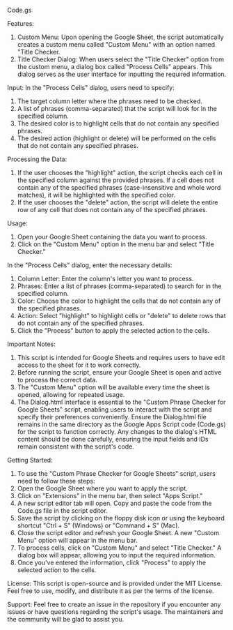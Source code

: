 Code.gs

Features:
1. Custom Menu: Upon opening the Google Sheet, the script automatically creates a custom menu called "Custom Menu" with an option named "Title Checker.
2. Title Checker Dialog: When users select the "Title Checker" option from the custom menu, a dialog box called "Process Cells" appears. This dialog serves as the user interface for inputting the required information.

Input: In the "Process Cells" dialog, users need to specify:
1. The target column letter where the phrases need to be checked.
2. A list of phrases (comma-separated) that the script will look for in the specified column.
3. The desired color is to highlight cells that do not contain any specified phrases.
4. The desired action (highlight or delete) will be performed on the cells that do not contain any specified phrases.


Processing the Data:
1. If the user chooses the "highlight" action, the script checks each cell in the specified column against the provided phrases. If a cell does not contain any of the specified phrases (case-insensitive and whole word matches), it will be highlighted with the specified color.
2. If the user chooses the "delete" action, the script will delete the entire row of any cell that does not contain any of the specified phrases.

Usage:
1. Open your Google Sheet containing the data you want to process.
2. Click on the "Custom Menu" option in the menu bar and select "Title Checker."

In the "Process Cells" dialog, enter the necessary details:
1. Column Letter: Enter the column's letter you want to process.
2. Phrases: Enter a list of phrases (comma-separated) to search for in the specified column.
3. Color: Choose the color to highlight the cells that do not contain any of the specified phrases.
4. Action: Select "highlight" to highlight cells or "delete" to delete rows that do not contain any of the specified phrases.
5. Click the "Process" button to apply the selected action to the cells.

Important Notes:
1. This script is intended for Google Sheets and requires users to have edit access to the sheet for it to work correctly.
2. Before running the script, ensure your Google Sheet is open and active to process the correct data.
3. The "Custom Menu" option will be available every time the sheet is opened, allowing for repeated usage.
4. The Dialog.html interface is essential to the "Custom Phrase Checker for Google Sheets" script, enabling users to interact with the script and specify their preferences conveniently. Ensure the Dialog.html file remains in the same directory as the Google Apps Script code (Code.gs) for the script to function correctly. Any changes to the dialog's HTML content should be done carefully, ensuring the input fields and IDs remain consistent with the script's code.


Getting Started:
1. To use the "Custom Phrase Checker for Google Sheets" script, users need to follow these steps:
2. Open the Google Sheet where you want to apply the script.
3. Click on "Extensions" in the menu bar, then select "Apps Script."
4. A new script editor tab will open. Copy and paste the code from the Code.gs file in the script editor.
5. Save the script by clicking on the floppy disk icon or using the keyboard shortcut "Ctrl + S" (Windows) or "Command + S" (Mac).
6. Close the script editor and refresh your Google Sheet. A new "Custom Menu" option will appear in the menu bar.
7. To process cells, click on "Custom Menu" and select "Title Checker." A dialog box will appear, allowing you to input the required information.
8. Once you've entered the information, click "Process" to apply the selected action to the cells.


License:
This script is open-source and is provided under the MIT License. Feel free to use, modify, and distribute it as per the terms of the license.

Support:
Feel free to create an issue in the repository if you encounter any issues or have questions regarding the script's usage. The maintainers and the community will be glad to assist you.
